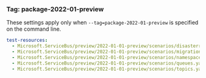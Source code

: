 ### Tag: package-2022-01-preview

These settings apply only when `--tag=package-2022-01-preview` is specified on the command line.

``` yaml $(tag) == 'package-2022-01-preview'
test-resources:
  - Microsoft.ServiceBus/preview/2022-01-01-preview/scenarios/disasterrecoveryconfigs.yaml
  - Microsoft.ServiceBus/preview/2022-01-01-preview/scenarios/migrationconfigs.yaml
  - Microsoft.ServiceBus/preview/2022-01-01-preview/scenarios/namespaces.yaml
  - Microsoft.ServiceBus/preview/2022-01-01-preview/scenarios/queues.yaml
  - Microsoft.ServiceBus/preview/2022-01-01-preview/scenarios/topics.yaml
```